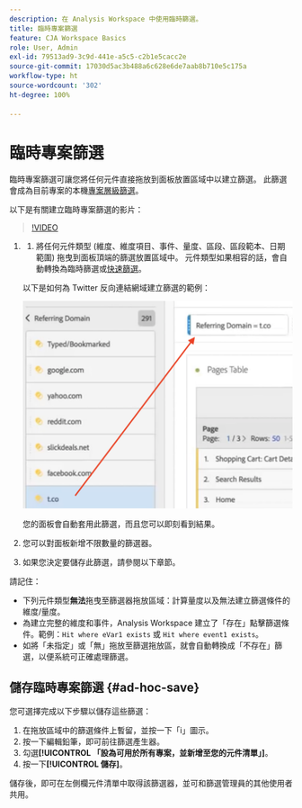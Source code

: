 ```yaml
---
description: 在 Analysis Workspace 中使用臨時篩選。
title: 臨時專案篩選
feature: CJA Workspace Basics
role: User, Admin
exl-id: 79513ad9-3c9d-441e-a5c5-c2b1e5cacc2e
source-git-commit: 17030d5ac3b488a6c628e6de7aab8b710e5c175a
workflow-type: ht
source-wordcount: '302'
ht-degree: 100%

---
```


# 臨時專案篩選

臨時專案篩選可讓您將任何元件直接拖放到面板放置區域中以建立篩選。 此篩選會成為目前專案的本機[專案層級篩選](https://experienceleague.adobe.com/docs/analytics-platform/using/cja-components/cja-filters/quick-filters.html)。

以下是有關建立臨時專案篩選的影片：

>[!VIDEO](https://video.tv.adobe.com/v/23978/?quality=12)


1. 
   1. 將任何元件類型 (維度、維度項目、事件、量度、區段、區段範本、日期範圍) 拖曳到面板頂端的篩選放置區域中。 元件類型如果相容的話，會自動轉換為臨時篩選或[快速篩選](/help/components/filters/quick-filters.md)。

   以下是如何為 Twitter 反向連結網域建立篩選的範例：

   ![](assets/ad-hoc1.png)

   您的面板會自動套用此篩選，而且您可以即刻看到結果。

1. 您可以對面板新增不限數量的篩選器。
1. 如果您決定要儲存此篩選，請參閱以下章節。

請記住：

* 下列元件類型&#x200B;**無法**&#x200B;拖曳至篩選器拖放區域：計算量度以及無法建立篩選條件的維度/量度。
* 為建立完整的維度和事件，Analysis Workspace 建立了「存在」點擊篩選條件。範例：`Hit where eVar1 exists` 或 `Hit where event1 exists`。
* 如將「未指定」或「無」拖放至篩選拖放區，就會自動轉換成「不存在」篩選，以便系統可正確處理篩選。

## 儲存臨時專案篩選 {#ad-hoc-save}

您可選擇完成以下步驟以儲存這些篩選：

1. 在拖放區域中的篩選條件上暫留，並按一下「i」圖示。
1. 按一下編輯鉛筆，即可前往篩選產生器。
1. 勾選&#x200B;**[!UICONTROL 「設為可用於所有專案，並新增至您的元件清單」]**。
1. 按一下&#x200B;**[!UICONTROL 儲存]**。

儲存後，即可在左側欄元件清單中取得該篩選器，並可和篩選管理員的其他使用者共用。

